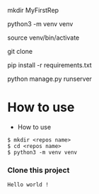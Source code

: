 

mkdir MyFirstRep

python3 -m venv venv

source venv/bin/activate

git clone

pip install -r requirements.txt

python manage.py runserver





# How to use

* How to use

````
$ mkdir <repos name>
$ cd <repos name>
$ python3 -m venv venv 

````


### Clone this project
````
Hello world !
````
